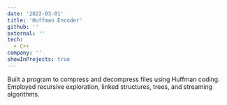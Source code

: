 ```yaml
---
date: '2022-03-01'
title: 'Huffman Encoder'
github: ''
external: ''
tech:
  - C++
company: ''
showInProjects: true
---
```


Built a program to compress and decompress files using Huffman coding. Employed recursive exploration, linked structures, trees, and streaming algorithms.
